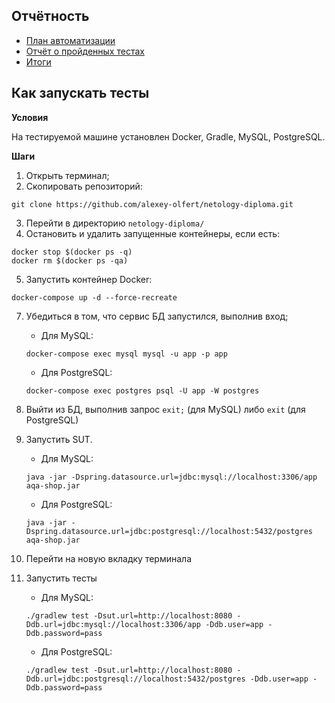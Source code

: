 ## Отчётность

+ [План автоматизации](docs/Plan.md)
+ [Отчёт о пройденных тестах](docs/Report.md)
+ [Итоги](docs/Summary.md)

## Как запускать тесты

**Условия**

На тестируемой машине установлен Docker, Gradle, MySQL, PostgreSQL.

**Шаги**

1. Открыть терминал;
2. Скопировать репозиторий:
```
git clone https://github.com/alexey-olfert/netology-diploma.git
```
3. Перейти в директорию `netology-diploma/`
4. Остановить и удалить запущенные контейнеры, если есть:
```
docker stop $(docker ps -q)
docker rm $(docker ps -qa)
```
5. Запустить контейнер Docker:
```
docker-compose up -d --force-recreate
```
7. Убедиться в том, что сервис БД запустился, выполнив вход;

    * Для MySQL:
    ```
    docker-compose exec mysql mysql -u app -p app
    ```
    * Для PostgreSQL:
    ```
    docker-compose exec postgres psql -U app -W postgres
    ```


7. Выйти из БД, выполнив запрос `exit;` (для MySQL) либо `exit` (для PostgreSQL)
8. Запустить SUT.

    * Для MySQL:
    ```
    java -jar -Dspring.datasource.url=jdbc:mysql://localhost:3306/app aqa-shop.jar
    ```
    * Для PostgreSQL:

    ```
    java -jar -Dspring.datasource.url=jdbc:postgresql://localhost:5432/postgres aqa-shop.jar

    ```    

14. Перейти на новую вкладку терминала
15. Запустить тесты

    * Для MySQL:
    ```
    ./gradlew test -Dsut.url=http://localhost:8080 -Ddb.url=jdbc:mysql://localhost:3306/app -Ddb.user=app -Ddb.password=pass
    ```

    * Для PostgreSQL:
    ```
    ./gradlew test -Dsut.url=http://localhost:8080 -Ddb.url=jdbc:postgresql://localhost:5432/postgres -Ddb.user=app -Ddb.password=pass
    ```
